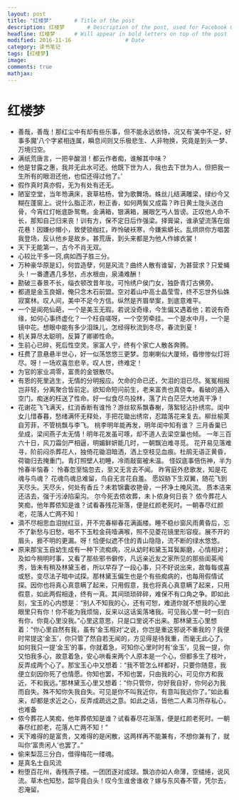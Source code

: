 ```yaml
---
layout: post
title: "红楼梦"       # Title of the post
description: 红楼梦       # Description of the post, used for Facebook Opengraph & Twitter
headline: 红楼梦      # Will appear in bold letters on top of the post
modified: 2016-11-16                 # Date
category: 读书笔记
tags: [红楼梦]
image:
comments: true
mathjax:
---
```


# 红楼梦

- 善哉，善哉！那红尘中有却有些乐事，但不能永远依恃，况又有‘美中不足，好事多魔’八个字紧相连属，瞬息间则又乐极悲生、人非物换，究竟是到头一梦、万境归空。
- 满纸荒唐言，一把辛酸泪！都云作者痴，谁解其中味？
- 他是甘露之惠，我并无此水可还。他既下世为人，我也去下世为人，但把我一生所有的眼泪还他，也偿还得过他了。’
- 假作真时真亦假，无为有处有还无。
- 陋室空堂，当年笏满床，衰草枯杨，曾为歌舞场。蛛丝儿结满雕梁，绿纱今又糊在蓬窗上。说什么脂正浓，粉正香，如何两鬓又成霜？昨日黄土陇头送白骨，今宵红灯帐底卧鸳鸯。金满箱，银满箱，展眼乞丐人皆谤。正叹他人命不长，那知自己归来丧！训有方，保不定日后作强梁。择膏粱，谁承望流落在烟花巷！因嫌纱帽小，致使锁枷扛，昨怜破袄寒，今嫌紫蟒长。乱烘烘你方唱罢我登场，反认他乡是故乡。甚荒唐，到头来都是为他人作嫁衣裳！
- 天下无能第一，古今不肖无双。
- 心较比干多一窍,病如西子胜三分。
- 万种豪华原是幻，何尝造孽，何是风流？曲终人散有谁留，为甚营求？只爱蝇头！一番遭遇几多愁，点水根由，泉涌难酬！
- 勘破三春景不长，缁衣顿改昔年妆。可怜绣户侯门女，独卧青灯古佛旁。
- 都道是金玉良姻，俺只念木石前盟。空对着山中高士晶莹雪，终不忘世外仙姝寂寞林。叹人间，美中不足今方信。纵然是齐眉举案，到底意难平。
- 一个是阆苑仙葩，一个是美玉无瑕。若说没奇缘，今生偏又遇着他；若说有奇缘，如何心事终虚化？一个枉自嗟呀，一个空劳牵挂。一个是水中月，一个是镜中花。想眼中能有多少泪珠儿，怎经得秋流到冬尽，春流到夏！
- 机关算尽太聪明，反算了卿卿性命。
- 生前心已碎，死后性空灵。家富人宁，终有个家亡人散各奔腾。
- 枉费了意悬悬半世心，好一似荡悠悠三更梦。忽喇喇似大厦倾，昏惨惨似灯将尽。呀！一场欢喜忽悲辛。叹人世，终难定！
- 为官的家业凋零，富贵的金银散尽。
- 有恩的死里逃生，无情的分明报应。欠命的命已还，欠泪的泪已尽。冤冤相报岂非轻，分离聚合皆前定。欲知命短问前生，老来富贵也真侥幸。看破的遁入空门，痴迷的枉送了性命。好一似食尽鸟投林，落了片白茫茫大地真干净！
- 花谢花飞飞满天，红消香断有谁怜？游丝软系飘春榭，落絮轻沾扑绣帘。闺中女儿惜春暮，愁绪满怀无释处，手把花锄出绣帘，忍踏落花来复去。柳丝榆荚自芳菲，不管桃飘与李飞。 桃李明年能再发，明年闺中知有谁？ 三月香巢已垒成，梁间燕子太无情！明年花发虽可啄，却不道人去梁空巢也倾。 一年三百六十日，风刀霜剑严相逼，明媚鲜妍能几时，一朝飘泊难寻觅。 花开易见落难寻，阶前闷杀葬花人，独倚花锄泪暗洒，洒上空枝见血痕。杜鹃无语正黄昏，荷锄归去掩重门。青灯照壁人初睡，冷雨敲窗被未温。 怪奴底事倍伤神，半为怜春半恼春： 怜春忽至恼忽去，至又无言去不闻。 昨宵庭外悲歌发，知是花魂与鸟魂？ 花魂鸟魂总难留，鸟自无言花自羞。 愿奴胁下生双翼，随花飞到天尽头。天尽头，何处有香丘？未若锦囊收艳骨，一抔净土掩风流。 质本洁来还洁去，强于污淖陷渠沟。 尔今死去侬收葬，未卜侬身何日丧？ 侬今葬花人笑痴，他年葬侬知是谁？试看春残花渐落，便是红颜老死时。一朝春尽红颜老，花落人亡两不知！
- 滴不尽相思血泪抛红豆，开不完春柳春花满画楼。睡不稳纱窗风雨黄昏后，忘不了新愁与旧愁，咽不下玉粒金莼噎满喉，照不见菱花镜里形容瘦。展不开的眉头，捱不明的更漏。呀！恰便似遮不住的青山隐隐，流不断的绿水悠悠。
- 原来那宝玉自幼生成有一种下流痴病，况从幼时和黛玉耳鬓厮磨，心情相对；及如今稍明时事，又看了那些邪书僻传，凡远亲近友之家所见的那些闺英闱秀，皆未有稍及林黛玉者，所以早存了一段心事，只不好说出来，故每每或喜或怒，变尽法子暗中试探。那林黛玉偏生也是个有些痴病的，也每用假情试探。因你也将真心真意瞒了起来，只用假意，我也将真心真意瞒了起来，只用假意，如此两假相逢，终有一真。其间琐琐碎碎，难保不有口角之争。即如此刻，宝玉的心内想是：“别人不知我的心，还有可恕，难道你就不想我的心里眼里只有你！你不能为我烦恼，反来以这话奚落堵我。可见我心里一时一刻白有你，你竟心里没我。”心里这意思，只是口里说不出来。那林黛玉心里想着：“你心里自然有我，虽有‘金玉相对’之说，你岂是重这邪说不重我的？我便时常提这‘金玉’，你只管了然自若无闻的，方见得是待我重，而毫无此心了。如何我只一提‘金玉’的事，你就着急，可知你心里时时有‘金玉’，见我一提，你又怕我多心，故意着急，安心哄看来两个人原本是一个心，但都多生了枝叶，反弄成两个心了。那宝玉心中又想着：“我不管怎么样都好，只要你随意，我便立刻因你死了也情愿。你知也罢，不知也罢，只由我的心，可见你方和我近，不和我远。”那林黛玉心里又想着：“你只管你，你好我自好，你何必为我而自失。殊不知你失我自失。可见是你不叫我近你，有意叫我远你了。”如此看来，却都是求近之心，反弄成疏远之意。如此之话，皆他二人素习所存私心，也难备
- 侬今葬花人笑痴，他年葬侬知是谁？试看春尽花渐落，便是红颜老死时。一朝春尽红颜老，花落人亡两不知！”
- 天下难得的是富贵，又难得的是闲散，这两样再不能兼有，不想你兼有了，就叫你‘富贵闲人’也罢了。”
- 偷来梨蕊三分白，借得梅花一缕魂。
- 是真名士自风流
- 粉堕百花州，香残燕子楼。一团团逐对成球。飘泊亦如人命薄，空缱绻，说风流。草木也知愁，韶华竟白头！叹今生谁舍谁收？嫁与东风春不管，凭尔去，忍淹留。
